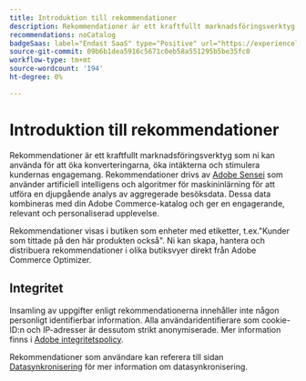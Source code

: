 ```yaml
---
title: Introduktion till rekommendationer
description: Rekommendationer är ett kraftfullt marknadsföringsverktyg som ni kan använda för att öka konverteringarna, öka intäkterna och stimulera kundernas engagemang.
recommendations: noCatalog
badgeSaas: label="Endast SaaS" type="Positive" url="https://experienceleague.adobe.com/en/docs/commerce/user-guides/product-solutions" tooltip="Gäller endast Adobe Commerce as a Cloud Service- och Adobe Commerce Optimizer-projekt (SaaS-infrastruktur som hanteras av Adobe)."
source-git-commit: 09b6b1dea5916c5671c0eb58a551295b5be35fc0
workflow-type: tm+mt
source-wordcount: '194'
ht-degree: 0%

---
```


# Introduktion till rekommendationer

Rekommendationer är ett kraftfullt marknadsföringsverktyg som ni kan använda för att öka konverteringarna, öka intäkterna och stimulera kundernas engagemang. Rekommendationer drivs av [Adobe Sensei](https://www.adobe.com/sensei.html) som använder artificiell intelligens och algoritmer för maskininlärning för att utföra en djupgående analys av aggregerade besöksdata. Dessa data kombineras med din Adobe Commerce-katalog och ger en engagerande, relevant och personaliserad upplevelse.

Rekommendationer visas i butiken som enheter med etiketter, t.ex.&quot;Kunder som tittade på den här produkten också&quot;. Ni kan skapa, hantera och distribuera rekommendationer i olika butiksvyer direkt från Adobe Commerce Optimizer.

## Integritet

Insamling av uppgifter enligt rekommendationerna innehåller inte någon personligt identifierbar information. Alla användaridentifierare som cookie-ID:n och IP-adresser är dessutom strikt anonymiserade. Mer information finns i [Adobe integritetspolicy](https://www.adobe.com/privacy/policy.html).

Rekommendationer som användare kan referera till sidan [Datasynkronisering](../../setup/data-sync.md) för mer information om datasynkronisering.
